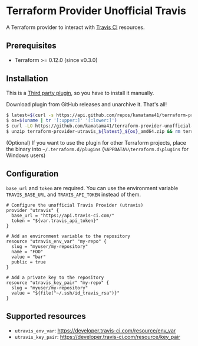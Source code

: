 # Terraform Provider Unofficial Travis

A Terraform provider to interact with [Travis CI](https://travis-ci.com/) resources.

## Prerequisites
- Terraform >= 0.12.0 (since v0.3.0)

## Installation
This is a [Third party plugin](https://www.terraform.io/docs/configuration/providers.html#third-party-plugins), so you have to install it manually.

Download plugin from GitHub releases and unarchive it. That's all!
```sh
$ latest=$(curl -s https://api.github.com/repos/kamatama41/terraform-provider-unofficial-travis/releases/latest | jq -r ".name")
$ os=$(uname | tr '[:upper:]' '[:lower:]')
$ curl -LO https://github.com/kamatama41/terraform-provider-unofficial-travis/releases/download/${latest}/terraform-provider-utravis_${latest}_${os}_amd64.zip
$ unzip terraform-provider-utravis_${latest}_${os}_amd64.zip && rm terraform-provider-utravis_${latest}_${os}_amd64.zip
```

(Optional) If you want to use the plugin for other Terraform projects, place the binary into `~/.terraform.d/plugins` (`%APPDATA%\terraform.d\plugins` for Windows users)

## Configuration
`base_url` and `token` are required. You can use the environment variable `TRAVIS_BASE_URL` and `TRAVIS_API_TOKEN` instead of them.

```hcl
# Configure the unofficial Travis Provider (utravis)
provider "utravis" {
  base_url = "https://api.travis-ci.com/"
  token = "${var.travis_api_token}"
}

# Add an environment variable to the repository
resource "utravis_env_var" "my-repo" {
  slug = "myuser/my-repository"
  name = "FOO"
  value = "bar"
  public = true
}

# Add a private key to the repository
resource "utravis_key_pair" "my-repo" {
  slug = "myuser/my-repository"
  value = "${file("~/.ssh/id_travis_rsa")}"
}
```

## Supported resources
- `utravis_env_var`: https://developer.travis-ci.com/resource/env_var
- `utravis_key_pair`: https://developer.travis-ci.com/resource/key_pair
